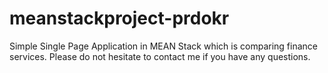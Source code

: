 # meanstackproject-prdokr

Simple Single Page Application in MEAN Stack which is comparing finance services. Please do not hesitate to contact me if you have any questions. 
